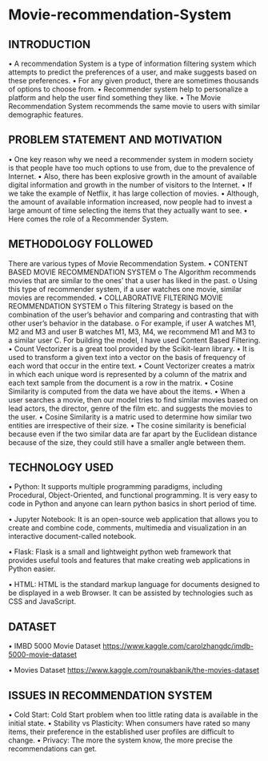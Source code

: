 # Movie-recommendation-System
## INTRODUCTION
•	A recommendation System is a type of information filtering system which attempts to predict the preferences of a user, and make suggests based on these preferences.
•	For any given product, there are sometimes thousands of options to choose from.
•	Recommender system help to personalize a platform and help the user find something they like.
•	The Movie Recommendation System recommends the same movie to users with similar demographic features.
## PROBLEM STATEMENT AND MOTIVATION
•	One key reason why we need a recommender system in modern society is that people have too much options to use from, due to the prevalence of Internet.
•	Also, there has been explosive growth in the amount of available digital information and growth in the number of visitors to the Internet.
•	If we take the example of Netflix, it has large collection of movies.
•	Although, the amount of available information increased, now people had to invest a large amount of time selecting the items that they actually want to see.
•	Here comes the role of a Recommender System.
## METHODOLOGY FOLLOWED
There are various types of Movie Recommendation System.
•	CONTENT BASED MOVIE RECOMMENDATION SYSTEM
o	The Algorithm recommends movies that are similar to the ones’ that a user has liked in the past.
o	Using this type of recommender system, if a user watches one movie, similar movies are recommended.
•	COLLABORATIVE FILTERING MOVIE REOMMENDATION SYSTEM
o	This filtering Strategy is based on the combination of the user’s behavior and comparing and contrasting that with other user’s behavior in the database.
o	For example, if user A watches M1, M2 and M3 and user B watches M1, M3, M4, we recommend M1 and M3 to a similar user C.
For building the model, I have used Content Based Filtering.
•	Count Vectorizer is a great tool provided by the Scikit-learn library.
•	It is used to transform a given text into a vector on the basis of frequency of each word that occur in the entire text.
•	Count Vectorizer creates a matrix in which each unique word is represented by a column of the matrix and each text sample from the document is a row in the matrix.
•	Cosine Similarity is computed from the data we have about the items.
•	When a user searches a movie, then our model tries to find similar movies based on lead actors, the director, genre of the film etc. and suggests the movies to the user.
•	Cosine Similarity is a matric used to determine how similar two entities are irrespective of their size.
•	The cosine similarity is beneficial because even if the two similar data are far apart by the Euclidean distance because of the size, they could still have a smaller angle between them.
 
## TECHNOLOGY USED
•	Python: It supports multiple programming paradigms, including Procedural, Object-Oriented, and functional programming.
It is very easy to code in Python and anyone can learn python basics in short period of time.

•	Jupyter Notebook: It is an open-source web application that allows you to create and combine code, comments, multimedia and visualization in an interactive document-called notebook.

•	Flask: Flask is a small and lightweight python web framework that provides useful tools and features that make creating web applications in Python easier.

•	HTML: HTML is the standard markup language for documents designed to be displayed in a web Browser. It can be assisted by technologies such as CSS and JavaScript.
## DATASET
•	IMBD 5000 Movie Dataset
https://www.kaggle.com/carolzhangdc/imdb-5000-movie-dataset

•	Movies Dataset
https://www.kaggle.com/rounakbanik/the-movies-dataset
## ISSUES IN RECOMMENDATION SYSTEM
•	Cold Start: Cold Start problem when too little rating data is available in the initial state.
•	Stability vs Plasticity: When consumers have rated so many items, their preference in the established user profiles are difficult to change.
•	Privacy: The more the system know, the more precise the recommendations can get.
